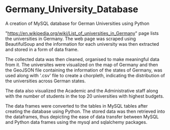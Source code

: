 # Germany_University_Database
A  creation of MySQL database for German Universities using Python

"https://en.wikipedia.org/wiki/List_of_universities_in_Germany" page lists the universities in Germany. 
The web page was scraped using BeautifulSoup and the information for each university was then extracted and stored in a form of data frame.

The collected data was then cleaned, organised to make meaningful data from it.
The universites were visualized on the map of Germany and then the GeoJSON file containing the information of the states of Germany, was used along with  '.csv' file to create a chorpleth, indicating the distribution of the universities across German states.

The data also visualized the Academic and the Administrative staff along with the number of students in the top 20 universities with highest budgets.

The data frames were converted to the tables in MySQL tables after creating the database using Python. The stored data was then retrieved into the dataframes, thus depicting the ease of data transfer between MySQL and Python data frames using the mysql and sqlalchemy packages.

